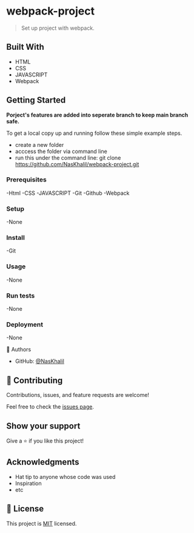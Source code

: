 # webpack-project
> Set up project with webpack.

## Built With
- HTML
- CSS
- JAVASCRIPT
- Webpack

## Getting Started


**Porject's features are added into seperate branch to keep main branch safe.**


To get a local copy up and running follow these simple example steps.

- create a new folder
- acccess the folder via command line
- run this under the command line: git clone https://github.com/NasKhalil/webpack-project.git


### Prerequisites
-Html
-CSS
-JAVASCRIPT
-Git
-Github
-Webpack

### Setup
-None


### Install
-Git

### Usage
-None

### Run tests
-None

### Deployment
-None

👤 Authors
- GitHub: [@NasKhalil](https://github.com/NasKhalil)

## 🤝 Contributing

Contributions, issues, and feature requests are welcome!

Feel free to check the [issues page](../../issues/).

## Show your support

Give a ⭐️ if you like this project!

## Acknowledgments

- Hat tip to anyone whose code was used
- Inspiration
- etc

## 📝 License

This project is [MIT](./MIT.md) licensed.